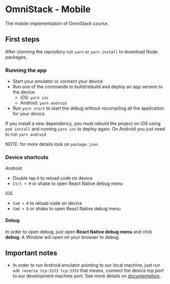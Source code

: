 # OmniStack - Mobile

The mobile implementation of OmniStack course.

## First steps

After clonning the repository run `yarn` or `yarn install` to download Node packages.

### Running the app

- Start your emulator or connect your device
- Run one of the commands to build/rebuild and deploy an app version to the device
    - iOS: `yarn ios`
    - Android: `yarn android`
- Run `yarn start` to start the debug without recompiling all the application for your device.

If you install a new dependency, you must rebuild the project on iOS using `pod install` and running `yarn ios` to deploy again. On Android you just need to run `yarn android`

NOTE: for more details look on `package.json`

### Device shortcuts

Android

- Double tap `R` to reload code on device
- `Ctrl + M` or shake to open React Native debug menu

iOS

- `Cmd + R` to reload code on device
- `Cmd + D` or shake to open React Native debug menu

#### Debug

In order to open debug, just open **React Native debug menu** and click **debug**. A Window will open on your browser to debug.

## Important notes

- In order to run Android emulator pointing to our local machine, just run `adb reverse tcp:3333 tcp:3333` that means, connect the device tcp _port_ to our development machine _port_. See more details on [documentation](https://developer.android.com/studio/command-line/adb#forwardports);